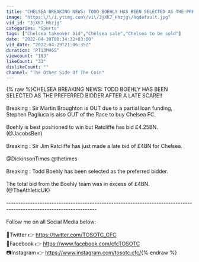 ```yaml
---
title: "CHELSEA BREAKING NEWS: TODD BOEHLY HAS BEEN SELECTED AS THE PREFERRED BIDDER AFTER A LATE SCARE!!"
image: "https:\/\/i.ytimg.com\/vi\/3jXK7_Hhzjg\/hqdefault.jpg"
vid_id: "3jXK7_Hhzjg"
categories: "Sports"
tags: ["Chelsea takeover bid","Chelsea sale","Chelsea to be sold"]
date: "2022-04-30T00:34:32+03:00"
vid_date: "2022-04-29T21:06:35Z"
duration: "PT13M46S"
viewcount: "183"
likeCount: "33"
dislikeCount: ""
channel: "The Other Side Of The Coin"
---
```

{% raw %}CHELSEA BREAKING NEWS: TODD BOEHLY HAS BEEN SELECTED AS THE PREFERRED BIDDER AFTER A LATE SCARE!!<br /><br />Breaking : Sir Martin Broughton is OUT due to a partial loan funding, Stephen Pagliuca is also OUT of the Race to buy Chelsea FC.<br /><br />Boehly is best positioned to win but Ratcliffe has bid £4.25BN. (@JacobsBen)<br /><br />Breaking : Sir Jim Ratcliffe has just made a late bid of £4BN for Chelsea. <br /><br />@DickinsonTimes @thetimes<br /><br />Breaking : Todd Boehly has been selected as the preferred bidder. <br /><br />The total bid from the Boehly team was in excess of £4BN. (@TheAthleticUK)<br /><br />--------------------------------------------------------------------------------------------------------------------<br /><br />Follow me on all Social Media below:<br /><br />🐤Twitter 👉 <a rel="nofollow" target="blank" href="https://twitter.com/TOSOTC_CFC">https://twitter.com/TOSOTC_CFC</a> <br />📲Facebook 👉 <a rel="nofollow" target="blank" href="https://www.facebook.com/cfcTOSOTC">https://www.facebook.com/cfcTOSOTC</a><br />📷Instagram 👉 <a rel="nofollow" target="blank" href="https://www.instagram.com/tosotc.cfc/">https://www.instagram.com/tosotc.cfc/</a>{% endraw %}

